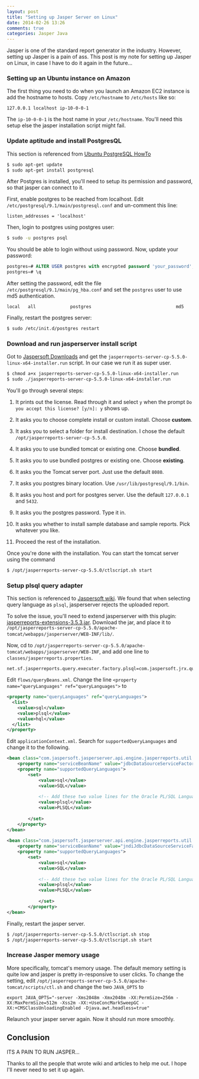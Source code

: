 ```yaml
---
layout: post
title: "Setting up Jasper Server on Linux"
date: 2014-02-26 13:26
comments: true
categories: Jasper Java
---
```


Jasper is one of the standard report generator in the industry. However, setting up Jasper is a pain of ass. This post is my note for setting up Jasper on Linux, in case I have to do it again in the future...

<!--more-->

### Setting up an Ubuntu instance on Amazon

The first thing you need to do when you launch an Amazon EC2 instance is add the hostname to hosts. Copy `/etc/hostname` to `/etc/hosts` like so:

```
127.0.0.1 localhost ip-10-0-0-1
```

The `ip-10-0-0-1` is the host name in your `/etc/hostname`. You'll need this setup else the jasper installation script might fail.

### Update aptitude and install PostgresQL

This section is referenced from [Ubuntu PostgreSQL HowTo][postgres]

```bash
$ sudo apt-get update
$ sudo apt-get install postgresql
```

After Postgres is installed, you'll need to setup its permission and password, so that jasper can connect to it.

First, enable postgres to be reached from localhost. Edit `/etc/postgresql/9.1/main/postgresql.conf` and un-comment this line:

```
listen_addresses = 'localhost'
```

Then, login to postgres using postgres user:

```bash
$ sudo -u postgres psql
```

You should be able to login without using password. Now, update your password:

```sql
postgres=# ALTER USER postgres with encrypted password 'your_password';
postgres=# \q
```

After setting the password, edit the file `/etc/postgresql/9.1/main/pg_hba.conf` and set the `postgres` user to use md5 authentication.

```
local   all             postgres                                md5
```

Finally, restart the postgres server:

```bash
$ sudo /etc/init.d/postgres restart
```

[postgres]: https://help.ubuntu.com/10.04/serverguide/postgresql.html


### Download and run jasperserver install script

Got to [Jaspersoft Downloads][jasperdownload] and get the `jasperreports-server-cp-5.5.0-linux-x64-installer.run` script. In our case we run it as super user.

```bash
$ chmod a+x jasperreports-server-cp-5.5.0-linux-x64-installer.run
$ sudo ./jasperreports-server-cp-5.5.0-linux-x64-installer.run
```

You'll go through several steps:

1. It prints out the license. Read through it and select `y` when the prompt `Do you accept this license? [y/n]: y` shows up.

2. It asks you to choose complete install or custom install. Choose **custom**.

3. It asks you to select a folder for install destination. I chose the default `/opt/jasperreports-server-cp-5.5.0`.

4. It asks you to use bundled tomcat or existing one. Choose **bundled**.

5. It asks you to use bundled postgres or existing one. Choose **existing**.

6. It asks you the Tomcat server port. Just use the default `8080`.

7. It asks you postgres binary location. Use `/usr/lib/postgresql/9.1/bin`.

7. It asks you host and port for postgres server. Use the default `127.0.0.1` and `5432`.

8. It asks you the postgres password. Type it in.

9. It asks you whether to install sample database and sample reports. Pick whatever you like.

10. Proceed the rest of the installation.


Once you're done with the installation. You can start the tomcat server using the command

```bash
$ /opt/jasperreports-server-cp-5.5.0/ctlscript.sh start
```

[jasperdownload]: http://community.jaspersoft.com/download


### Setup plsql query adapter

This section is referenced to [Jaspersoft wiki][jasperwiki]. We found that when selecting query language as `plsql`, jasperserver rejects the uploaded report.

To solve the issue, you'll need to extend jasperserver with this plugin: [jasperreports-extensions-3.5.3.jar](http://www.java2s.com/Code/Jar/j/Downloadjasperreportsextensions353jar.htm). Download the jar, and place it to `/opt/jasperreports-server-cp-5.5.0/apache-tomcat/webapps/jasperserver/WEB-INF/lib/`.

Now, cd to `/opt/jasperreports-server-cp-5.5.0/apache-tomcat/webapps/jasperserver/WEB-INF`, and add one line to `classes/jasperreports.properties`.

```
net.sf.jasperreports.query.executer.factory.plsql=com.jaspersoft.jrx.query.PlSqlQueryExecuterFactory
```

Edit `flows/queryBeans.xml`. Change the line `<property name="queryLanguages" ref="queryLanguages">` to

```xml
<property name="queryLanguages" ref="queryLanguages">
  <list>
    <value>sql</value>
    <value>plsql</value>
    <value>hql</value>
  </list>
</property>
```

Edit `applicationContext.xml`. Search for `supportedQueryLanguages` and change it to the following.

```xml
<bean class="com.jaspersoft.jasperserver.api.engine.jasperreports.util.DataSourceServiceDefinition">
    <property name="serviceBeanName" value="jdbcDataSourceServiceFactory"/>
    <property name="supportedQueryLanguages">
        <set>
            <value>sql</value>
            <value>SQL</value>
 
            <!-- Add these two value lines for the Oracle PL/SQL Language -->
            <value>plsql</value>
            <value>PLSQL</value>
 
        </set>
    </property>
</bean>
 
<bean class="com.jaspersoft.jasperserver.api.engine.jasperreports.util.DataSourceServiceDefinition">
    <property name="serviceBeanName" value="jndiJdbcDataSourceServiceFactory"/>
    <property name="supportedQueryLanguages">
        <set>
            <value>sql</value>
            <value>SQL</value>
 
            <!-- Add these two value lines for the Oracle PL/SQL Language -->
            <value>plsql</value>
            <value>PLSQL</value>
 
            </set>
        </property>
</bean>
```

Finally, restart the jasper server.


```bash
$ /opt/jasperreports-server-cp-5.5.0/ctlscript.sh stop
$ /opt/jasperreports-server-cp-5.5.0/ctlscript.sh start
```

[jasperwiki]: http://community.jaspersoft.com/wiki/no-query-executer-factory-registered-plsql-language-jasperserver-51

### Increase Jasper memory usage

More specifically, tomcat's memory usage. The default memory setting is quite low and jasper is pretty in-responsive to user clicks. To change the setting, edit `/opt/jasperreports-server-cp-5.5.0/apache-tomcat/scripts/ctl.sh` and change the two `JAVA_OPTS` to

```
export JAVA_OPTS="-server -Xms2048m -Xmx2048m -XX:PermSize=256m -XX:MaxPermSize=512m -Xss2m -XX:+UseConcMarkSweepGC -XX:+CMSClassUnloadingEnabled -Djava.awt.headless=true"
```

Relaunch your jasper server again. Now it should run more smoothly.

## Conclusion

ITS A PAIN TO RUN JASPER...

Thanks to all the people that wrote wiki and articles to help me out. I hope I'll never need to set it up again.
